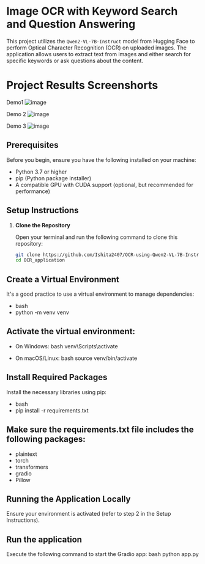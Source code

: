 # Image OCR with Keyword Search and Question Answering

This project utilizes the `Qwen2-VL-7B-Instruct` model from Hugging Face to perform Optical Character Recognition (OCR) on uploaded images. The application allows users to extract text from images and either search for specific keywords or ask questions about the content.
# Project Results Screenshorts
Demo1
![image](https://github.com/user-attachments/assets/ef905e5e-95bc-47cd-b601-3758eb6c6cac)

Demo 2
![image](https://github.com/user-attachments/assets/07d40bfb-065f-4706-8879-0ee2cc82a1fc)

Demo 3
![image](https://github.com/user-attachments/assets/0d842371-d554-4a28-9a0c-4154a10af902)

## Prerequisites

Before you begin, ensure you have the following installed on your machine:
- Python 3.7 or higher
- pip (Python package installer)
- A compatible GPU with CUDA support (optional, but recommended for performance)

## Setup Instructions

1. **Clone the Repository**

   Open your terminal and run the following command to clone this repository:

   ```bash
   git clone https://github.com/Ishita2407/OCR-using-Qwen2-VL-7B-Instruct.git
   cd OCR_application
## Create a Virtual Environment

It's a good practice to use a virtual environment to manage dependencies:

- bash
- python -m venv venv

## Activate the virtual environment:
- On Windows:
bash
venv\Scripts\activate

- On macOS/Linux:
bash
source venv/bin/activate

## Install Required Packages
Install the necessary libraries using pip:
- bash
- pip install -r requirements.txt

## Make sure the requirements.txt file includes the following packages:
- plaintext
- torch
- transformers
- gradio
- Pillow

## Running the Application Locally
Ensure your environment is activated (refer to step 2 in the Setup Instructions).

## Run the application
Execute the following command to start the Gradio app:
bash
python app.py
